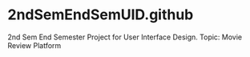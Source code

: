 # 2ndSemEndSemUID.github
2nd Sem End Semester Project for User Interface Design. Topic: Movie Review Platform

